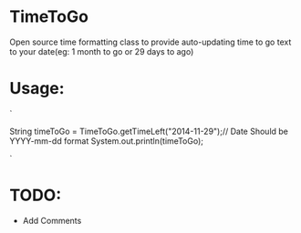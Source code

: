 TimeToGo
========

Open source time formatting class to provide auto-updating time to go text to your date(eg: 1 month to go or 29 days to ago)

Usage:
======

`

String timeToGo = TimeToGo.getTimeLeft("2014-11-29");// Date Should be YYYY-mm-dd format
System.out.println(timeToGo);


`

TODO:
=====
 - Add Comments
